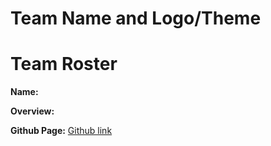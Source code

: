 # Team Name and Logo/Theme

# Team Roster

**Name:**

**Overview:**

**Github Page:** [Github link]()

<br>


